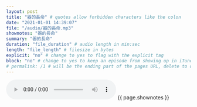 ```yaml
---
layout: post
title: "器的長命" # quotes allow forbidden characters like the colon
date: "2021-01-01 14:39:07"
file: "/audio/器的長命.mp3"
shownotes: "器的長命"
summary: "器的長命"
duration: "file_duration" # audio length in min:sec
length: "file_length" # filesize in bytes
explicit: "no" # change to yes to flag with the explicit tag
block: "no" # change to yes to keep an episode from showing up in iTunes
# permalink: /1 # will be the ending part of the pages URL, delete to default to the title
---
```


<audio controls>
<source src="{{site.url}}{{site.baseurl}}{{ page.file }}" type="audio/x-mp3">
Your browser does not support the audio element.
</audio>
{{ page.shownotes }}
